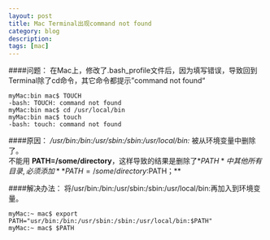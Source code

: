 ```yaml
---
layout: post
title: Mac Terminal出现command not found
category: blog
description: 
tags: [mac]
---
```

####问题：
在Mac上，修改了.bash_profile文件后，因为填写错误，导致回到Terminal除了cd命令，其它命令都提示”command not found“

```
myMac:bin mac$ TOUCH
-bash: TOUCH: command not found
myMac:bin mac$ cd /usr/local/bin
myMac:bin mac$ touch
-bash: touch: command not found
```

####原因：
*/usr/bin:/bin:/usr/sbin:/sbin:/usr/local/bin:* 被从环境变量中删除了。
<br/>不能用 **PATH=/some/directory**，这样导致的结果是删除了*$PATH*中其他所有目录,必须添加 **PATH=/some/directory:$PATH；**

####解决办法：
将/usr/bin:/bin:/usr/sbin:/sbin:/usr/local/bin:再加入到环境变量。

```
myMac:~ mac$ export PATH="usr/bin:/bin:/usr/sbin:/sbin:/usr/local/bin:$PATH"
myMac:~ mac$ $PATH
```


[Angelia]:    http://angeliaw.github.com  "Angelia"